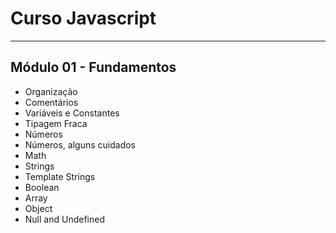 # Curso Javascript

---

## Módulo 01 - Fundamentos

- Organização
- Comentários
- Variáveis e Constantes
- Tipagem Fraca
- Números
- Números, alguns cuidados
- Math
- Strings
- Template Strings
- Boolean
- Array
- Object
- Null and Undefined
